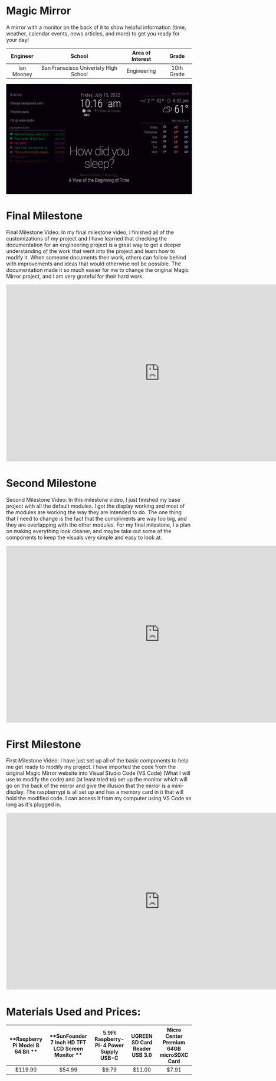 # Magic Mirror
A mirror with a monitor on the back of it to show helpful information (time, weather, calendar events, news articles, and more) to get you ready for your day!

| **Engineer** | **School** | **Area of Interest** | **Grade** |
|:--:|:--:|:--:|:--:|
| Ian Mooney | San Franscisco Univeristy High School | Engineering | 10th Grade 

<img src="12345.png" width="832">

# Final Milestone
Final Milestone Video: 
In my final milestone video, I finished all of the customizations of my project and I have learned that checking the documentation for an engineering project is a great way to get a deeper understanding of the work that went into the project and learn how to modify it. When someone documents their work, others can follow behind with improvements and ideas that would otherwise not be possible. The documentation made it so much easier for me to change the original Magic Mirror project, and I am very grateful for their hard work.
<iframe width="832" height="478.86" src="https://www.youtube.com/embed/m0WJbs9DMS4" title="YouTube video player" frameborder="0" allow="accelerometer; autoplay; clipboard-write; encrypted-media; gyroscope; picture-in-picture" allowfullscreen></iframe>

# Second Milestone
Second Milestone Video:
In this milestone video, I just finished my base project with all the default modules. I got the display working and most of the modules are working the way they are intended to do. The one thing that I need to change is the fact that the compliments are way too big, and they are overlapping with the other modules. For my final milestone, I a plan on making everything look cleaner, and maybe take out some of the components to keep the visuals very simple and easy to look at.
<iframe width="832" height="478.86" src="https://www.youtube-nocookie.com/embed/5ns3Hgkc2UI" title="YouTube video player" frameborder="0" allow="accelerometer; autoplay; clipboard-write; encrypted-media; gyroscope; picture-in-picture" allowfullscreen></iframe>

# First Milestone
First Milestone Video:
I have just set up all of the basic components to help me get ready to modify my project. I have imported the code from the original Magic Mirror website into Visual Studio Code (VS Code) (What I will use to modify the code) and (at least tried to) set up the monitor which will go on the back of the mirror and give the illusion that the mirror is a mini-display. The raspberrypi is all set up and has a memory card in it that will hold the modified code. I can access it from my computer using VS Code as long as it's plugged in.
<iframe width="832" height="478.86" src="https://www.youtube-nocookie.com/embed/hI0jVcSuaf8" title="YouTube video player" frameborder="0" allow="accelerometer; autoplay; clipboard-write; encrypted-media; gyroscope; picture-in-picture" allowfullscreen></iframe>


# Materials Used and Prices:

| **Raspberry Pi Model B 64 Bit ** | **SunFounder 7 Inch HD TFT LCD Screen Monitor ** | **5.9Ft Raspberry-Pi-4 Power Supply USB-C** | **UGREEN SD Card Reader USB 3.0** | **Micro Center Premium 64GB microSDXC Card** |
|:--:|:--:|:--:|:--:|:--:|
| $119.90 | $54.99 | $9.79 | $11.00 | $7.91 
